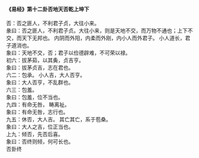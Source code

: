 <font face=微软雅黑>

#### 《易经》第十二卦否地天否乾上坤下   

否：否之匪人，不利君子贞，大往小来。   
彖曰：否之匪人，不利君子贞。大往小来，则是天地不交，而万物不通也；上下不交，而天下无邦也。 内阴而外阳，内柔而外刚，内小人而外君子。 小人道长，君子道消也。   
象曰：天地不交，否；君子以俭德辟难，不可荣以禄。   
初六：拔茅茹，以其夤，贞吉亨。   
象曰：拔茅贞吉，志在君也。   
六二：包承。 小人吉，大人否亨。   
象曰：大人否亨，不乱群也。   
六三：包羞。   
象曰：包羞，位不当也。   
九四：有命无咎， 畴离祉。   
象曰：有命无咎，志行也。   
九五：休否，大人吉。 其亡其亡，系于苞桑。   
象曰：大人之吉，位正当也。   
上九：倾否，先否后喜。   
象曰：否终则倾，何可长也。   
否卦终   

</font>
